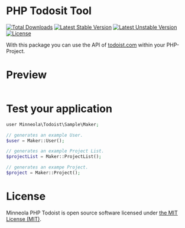 # PHP Todosit Tool

[![Total Downloads](https://poser.pugx.org/minneola/todoist/downloads.svg)](https://packagist.org/packages/minneola/todoist)
[![Latest Stable Version](https://poser.pugx.org/minneola/todoist/v/stable.svg)](https://packagist.org/packages/minneola/todoist)
[![Latest Unstable Version](https://poser.pugx.org/minneola/todoist/v/unstable.svg)](https://packagist.org/packages/minneola/todoist)
[![License](https://poser.pugx.org/minneola/todoist/license.svg)](https://packagist.org/packages/minneola/todoist)

With this package you can use the API of [todoist.com](http://todoist.com) within your PHP-Project.


# Preview

```php
```

# Test your application

```php
user Minneola\Todoist\Sample\Maker;

// generates an example User.
$user = Maker::User();

// generates an example Project List.
$projectList = Maker::ProjectList();

// generates an exampe Project.
$project = Maker::Project();
```


# License

Minneola PHP Todoist is open source software licensed under [the MIT License (MIT)](LICENSE).
